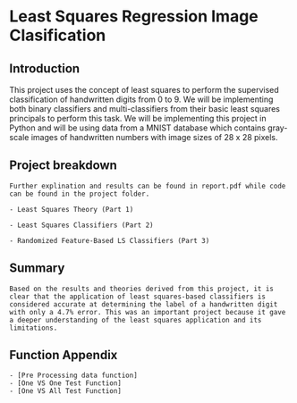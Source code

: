 # Least Squares Regression Image Clasification

## Introduction
This project uses the concept of least squares to perform the supervised classification of handwritten digits from 0 to 9. We will be implementing both binary classifiers and multi-classifiers from their basic least squares principals to perform this task. We will be implementing this project in Python and will be using data from a MNIST database which contains gray-scale images of handwritten numbers with image sizes of 28 x 28 pixels. 

## Project breakdown

    Further explination and results can be found in report.pdf while code can be found in the project folder. 
  
    - Least Squares Theory (Part 1)
    
    - Least Squares Classifiers (Part 2)
    
    - Randomized Feature-Based LS Classifiers (Part 3)

## Summary
    Based on the results and theories derived from this project, it is clear that the application of least squares-based classifiers is considered accurate at determining the label of a handwritten digit with only a 4.7% error. This was an important project because it gave a deeper understanding of the least squares application and its limitations.

## Function Appendix
    - [Pre Processing data function]
    - [One VS One Test Function]
    - [One VS All Test Function]
